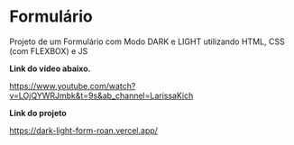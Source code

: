 # Formulário

Projeto de um Formulário com Modo DARK e LIGHT utilizando HTML, CSS (com FLEXBOX) e JS

**Link do vídeo abaixo.**

https://www.youtube.com/watch?v=LOjQYWRJmbk&t=9s&ab_channel=LarissaKich

**Link do projeto**

https://dark-light-form-roan.vercel.app/
